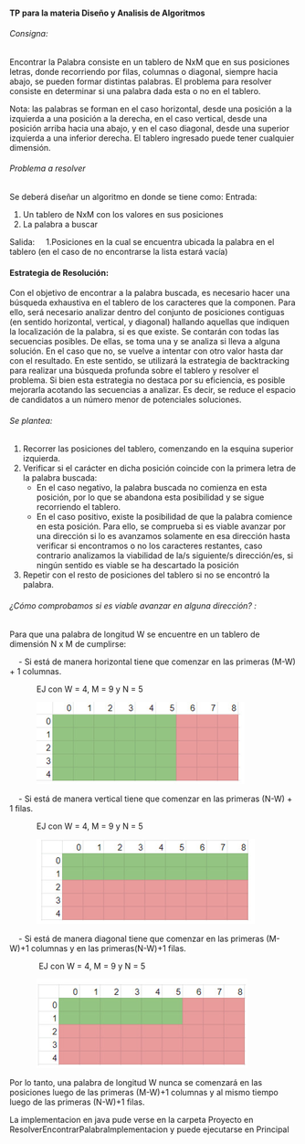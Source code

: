 #### TP para la materia Diseño y Analisis de Algoritmos

###### Consigna:

Encontrar la Palabra consiste en un tablero de NxM que en sus posiciones letras, donde recorriendo por filas, columnas o diagonal, siempre hacia abajo, se pueden formar distintas palabras. El problema para resolver consiste en determinar si una palabra dada esta o no en el tablero.

Nota: las palabras se forman en el caso horizontal, desde una posición a la izquierda a una posición a la derecha, en el caso vertical, desde una posición arriba hacia una abajo, y en el caso diagonal, desde una superior izquierda a una inferior derecha. El tablero ingresado puede tener cualquier dimensión.

###### Problema a resolver

Se deberá diseñar un algoritmo en donde se tiene como:
Entrada:

1. Un tablero de NxM con los valores en sus posiciones
2. La palabra a buscar

Salida:
    1.Posiciones en la cual se encuentra ubicada la palabra en el tablero (en el caso de no encontrarse la lista estará vacía)

#### Estrategia de Resolución:

Con el objetivo de encontrar a la palabra buscada, es necesario hacer una búsqueda
exhaustiva en el tablero de los caracteres que la componen. Para ello, será
necesario analizar dentro del conjunto de posiciones contiguas (en sentido
horizontal, vertical, y diagonal) hallando aquellas que indiquen la localización de la
palabra, si es que existe. Se contarán con todas las secuencias posibles. De ellas, se
toma una y se analiza si lleva a alguna solución. En el caso que no, se vuelve a
intentar con otro valor hasta dar con el resultado. En este sentido, se utilizará la
estrategia de backtracking para realizar una búsqueda profunda sobre el tablero y
resolver el problema. Si bien esta estrategia no destaca por su eficiencia, es posible
mejorarla acotando las secuencias a analizar. Es decir, se reduce el espacio de
candidatos a un número menor de potenciales soluciones.

###### Se plantea:

1) Recorrer las posiciones del tablero, comenzando en la esquina superior
   izquierda.
2) Verificar si el carácter en dicha posición coincide con la primera letra de la
   palabra buscada:
   - En el caso negativo, la palabra buscada no comienza en esta posición,
     por lo que se abandona esta posibilidad y se sigue recorriendo el
     tablero.
   - En el caso positivo, existe la posibilidad de que la palabra comience en
     esta posición. Para ello, se comprueba si es viable avanzar por una
     dirección si lo es avanzamos solamente en esa dirección hasta
     verificar si encontramos o no los caracteres restantes, caso contrario
     analizamos la viabilidad de la/s siguiente/s dirección/es, si ningún
     sentido es viable se ha descartado la posición
3) Repetir con el resto de posiciones del tablero si no se encontró la palabra.

###### ¿Cómo comprobamos si es viable avanzar en alguna dirección? :

Para que una palabra de longitud W se encuentre en un tablero de dimensión N x M de cumplirse:

    - Si está de manera horizontal tiene que comenzar en las primeras (M-W) + 1 columnas.

            EJ con W = 4, M = 9 y N = 5

            <img src="img/horizontal.jpg">

    - Si está de manera vertical tiene que comenzar en las primeras (N-W) + 1 filas.

            EJ con W = 4, M = 9 y N = 5

            <img src="img/vertical.jpg">

    - Si está de manera diagonal tiene que comenzar en las primeras (M-W)+1 columnas y en las primeras(N-W)+1 filas.

             EJ con W = 4, M = 9 y N = 5

            <img src="img/diagonal.jpg">

Por lo tanto, una palabra de longitud W nunca se comenzará en las
posiciones luego de las primeras (M-W)+1 columnas y al mismo
tiempo luego de las primeras (N-W)+1 filas.

La implementacion en java pude verse en la carpeta Proyecto en ResolverEncontrarPalabraImplementacion y puede ejecutarse en Principal

   